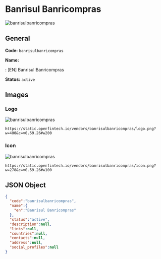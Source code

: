 
# Banrisul Banricompras 
![banrisulbanricompras](https://static.openfintech.io/vendors/banrisulbanricompras/logo.png?w=400&c=v0.59.26#w200)  

## General 
 
**Code:** `banrisulbanricompras` 
 
**Name:** 
 
:	[EN] Banrisul Banricompras 
 
**Status:** `active` 
 

## Images 

### Logo 
 
![banrisulbanricompras](https://static.openfintech.io/vendors/banrisulbanricompras/logo.png?w=400&c=v0.59.26#w200)  

```
https://static.openfintech.io/vendors/banrisulbanricompras/logo.png?w=400&c=v0.59.26#w200
```  

### Icon 
 
![banrisulbanricompras](https://static.openfintech.io/vendors/banrisulbanricompras/icon.png?w=278&c=v0.59.26#w100)  

```
https://static.openfintech.io/vendors/banrisulbanricompras/icon.png?w=278&c=v0.59.26#w100
```  

## JSON Object 

```json
{
  "code":"banrisulbanricompras",
  "name":{
    "en":"Banrisul Banricompras"
  },
  "status":"active",
  "description":null,
  "links":null,
  "countries":null,
  "contacts":null,
  "address":null,
  "social_profiles":null
}
```  
